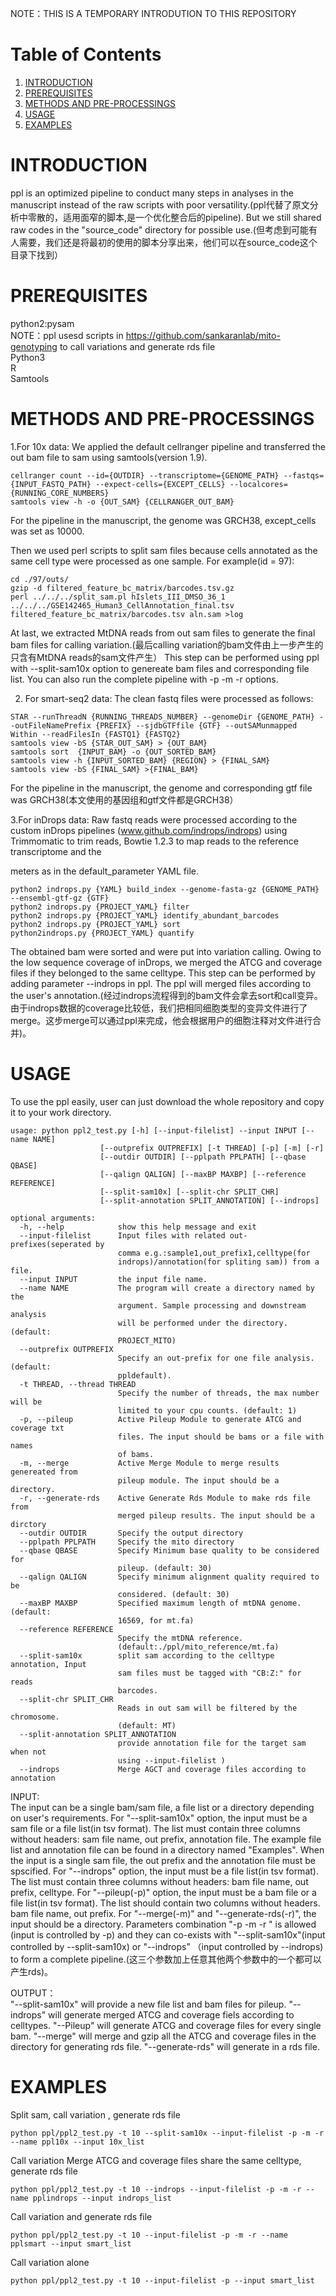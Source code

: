 NOTE：THIS IS A TEMPORARY INTRODUTION TO THIS REPOSITORY
# Table of Contents
1. [INTRODUCTION](#introduction)
2. [PREREQUISITES](#prerequisites)
3. [METHODS AND PRE-PROCESSINGS](#methods-and-pre-processings)
4. [USAGE](#usage)
5. [EXAMPLES](#examples)

# INTRODUCTION 
ppl is an optimized pipeline to conduct many steps in analyses in the manuscript instead of the raw scripts with poor versatility.(ppl代替了原文分析中零散的，适用面窄的脚本,是一个优化整合后的pipeline). But we still shared raw codes in the "source_code" directory for possible use.(但考虑到可能有人需要，我们还是将最初的使用的脚本分享出来，他们可以在source_code这个目录下找到）

# PREREQUISITES
python2:pysam  
NOTE：ppl usesd scripts in https://github.com/sankaranlab/mito-genotyping to call variations and generate rds file   
Python3   
R   
Samtools   

# METHODS AND PRE-PROCESSINGS
1.For 10x data:
We applied the default cellranger pipeline and transferred the out bam file to sam using samtools(version 1.9).

```
cellranger count --id={OUTDIR} --transcriptome={GENOME_PATH} --fastqs={INPUT_FASTQ_PATH} --expect-cells={EXCEPT_CELLS} --localcores={RUNNING_CORE_NUMBERS}
samtools view -h -o {OUT_SAM} {CELLRANGER_OUT_BAM}
```
For the pipeline in the manuscript, the genome was GRCH38, except_cells was set as 10000. 

Then we used perl scripts to split sam files because cells annotated as the same cell type were processed as one sample. For example(id = 97):

```
cd ./97/outs/
gzip -d filtered_feature_bc_matrix/barcodes.tsv.gz
perl ../../../split_sam.pl hIslets_III_DMSO_36_1 ../../../GSE142465_Human3_CellAnnotation_final.tsv filtered_feature_bc_matrix/barcodes.tsv aln.sam >log
```

At last, we extracted MtDNA reads from out sam files to generate the final bam files for calling variation.(最后calling variation的bam文件由上一步产生的只含有MtDNA reads的sam文件产生）
This step can be performed using ppl with --split-sam10x option to genereate bam files and corresponding file list. You can also run the complete pipeline with -p -m -r options.

2. For smart-seq2 data:
The clean fastq files were processed as follows:

```
STAR --runThreadN {RUNNING_THREADS_NUMBER} --genomeDir {GENOME_PATH} --outFileNamePrefix {PREFIX} --sjdbGTFfile {GTF} --outSAMunmapped Within --readFilesIn {FASTQ1} {FASTQ2}
samtools view -bS {STAR_OUT_SAM} > {OUT_BAM}
samtools sort  {INPUT_BAM} -o {OUT_SORTED_BAM}
samtools view -h {INPUT_SORTED_BAM} {REGION} > {FINAL_SAM}
samtools view -bS {FINAL_SAM} >{FINAL_BAM}
```

For the pipeline in the manuscript, the genome and corresponding gtf file was GRCH38(本文使用的基因组和gtf文件都是GRCH38）

3.For inDrops data:
Raw fastq reads were processed according to the custom inDrops pipelines (www.github.com/indrops/indrops) using Trimmomatic to trim reads, Bowtie 1.2.3 to map reads to the reference transcriptome and the 

meters as in the default_parameter YAML file.

```
python2 indrops.py {YAML} build_index --genome-fasta-gz {GENOME_PATH} --ensembl-gtf-gz {GTF}
python2 indrops.py {PROJECT_YAML} filter
python2 indrops.py {PROJECT_YAML} identify_abundant_barcodes
python2 indrops.py {PROJECT_YAML} sort
python2indrops.py {PROJECT_YAML} quantify
```
The obtained bam were sorted and were put into variation calling. Owing to the low sequence coverage of inDrops, we merged the ATCG and coverage files if they belonged to the same celltype. This step can be performed by adding parameter --indrops in ppl. The ppl will merged files according to the user's annotation.(经过indrops流程得到的bam文件会拿去sort和call变异。由于indrops数据的coverage比较低，我们把相同细胞类型的变异文件进行了merge。这步merge可以通过ppl来完成，他会根据用户的细胞注释对文件进行合并)。

# USAGE
To use the ppl easily, user can just download the whole repository and copy it to your work directory. 
```
usage: python ppl2_test.py [-h] [--input-filelist] --input INPUT [--name NAME]
                    [--outprefix OUTPREFIX] [-t THREAD] [-p] [-m] [-r]
                    [--outdir OUTDIR] [--pplpath PPLPATH] [--qbase QBASE]
                    [--qalign QALIGN] [--maxBP MAXBP] [--reference REFERENCE]
                    [--split-sam10x] [--split-chr SPLIT_CHR]
                    [--split-annotation SPLIT_ANNOTATION] [--indrops]
 
optional arguments:
  -h, --help            show this help message and exit
  --input-filelist      Input files with related out-prefixes(seperated by
                        comma e.g.:sample1,out_prefix1,celltype(for
                        indrops)/annotation(for spliting sam)) from a file.
  --input INPUT         the input file name.
  --name NAME           The program will create a directory named by the
                        argument. Sample processing and downstream analysis
                        will be performed under the directory. (default:
                        PROJECT_MITO)
  --outprefix OUTPREFIX
                        Specify an out-prefix for one file analysis. (default:
                        ppldefault).
  -t THREAD, --thread THREAD
                        Specify the number of threads, the max number will be
                        limited to your cpu counts. (default: 1)
  -p, --pileup          Active Pileup Module to generate ATCG and coverage txt
                        files. The input should be bams or a file with names
                        of bams.
  -m, --merge           Active Merge Module to merge results genereated from
                        pileup module. The input should be a directory.
  -r, --generate-rds    Active Generate Rds Module to make rds file from
                        merged pileup results. The input should be a dirctory
  --outdir OUTDIR       Specify the output directory
  --pplpath PPLPATH     Specify the mito directory
  --qbase QBASE         Specify Minimum base quality to be considered for
                        pileup. (default: 30)
  --qalign QALIGN       Specify minimum alignment quality required to be
                        considered. (default: 30)
  --maxBP MAXBP         Specified maximum length of mtDNA genome. (default:
                        16569, for mt.fa)
  --reference REFERENCE
                        Specify the mtDNA reference.
                        (default:./ppl/mito_reference/mt.fa)
  --split-sam10x        split sam according to the celltype annotation, Input
                        sam files must be tagged with "CB:Z:" for reads
                        barcodes.
  --split-chr SPLIT_CHR
                        Reads in out sam will be filtered by the chromosome.
                        (default: MT)
  --split-annotation SPLIT_ANNOTATION
                        provide annotation file for the target sam when not
                        using --input-filelist )
  --indrops             Merge AGCT and coverage files according to annotation
  ```
  
 INPUT:  
The input can be a single bam/sam file, a file list or a directory depending on user's requirements. For "--split-sam10x" option, the input must be a sam file or a file list(in tsv format). The list must contain three columns without headers: sam file name, out prefix, annotation file. The example file list and annotation file can be found in a directory named "Examples". When the input is a single sam file, the out prefix and the annotation file must be spscified. For "--indrops" option, the input must be a file list(in tsv format). The list must contain three columns without headers: bam file name, out prefix, celltype. For "--pileup(-p)" option, the input must be a bam file or a file list(in tsv format). The list should contain two columns without headers. bam file name, out prefix. For "--merge(-m)" and "--generate-rds(-r)", the input should be a directory. Parameters combination "-p -m -r " is allowed (input is controlled by -p)  and they can co-exists with "--split-sam10x"(input controlled by --split-sam10x) or "--indrops” （input controlled by --indrops) to form a complete pipeline.(这三个参数加上任意其他两个参数中的一个都可以产生rds)。
  
 OUTPUT：  
 "--split-sam10x" will provide a new file list and bam files for pileup.
 "--indrops" will generate merged ATCG and coverage fiels according to celltypes.
 "--Pileup" will generate ATCG and coverage files for every single bam.
 "--merge" will merge and gzip all the ATCG and coverage files in the directory for generating rds file.
 "--generate-rds" will generate in a rds file.
 
 # EXAMPLES
 Split sam, call variation , generate rds file
 
 ```
 python ppl/ppl2_test.py -t 10 --split-sam10x --input-filelist -p -m -r --name ppl10x --input 10x_list
 ```
 Call variation Merge ATCG and coverage files share the same celltype, generate rds file
 
 ```
 python ppl/ppl2_test.py -t 10 --indrops --input-filelist -p -m -r --name pplindrops --input indrops_list
 ```
 Call variation and generate rds file 
 ```
 python ppl/ppl2_test.py -t 10 --input-filelist -p -m -r --name pplsmart --input smart_list
 ```
 Call variation alone
 ```
 python ppl/ppl2_test.py -t 10 --input-filelist -p --input smart_list
 ```
